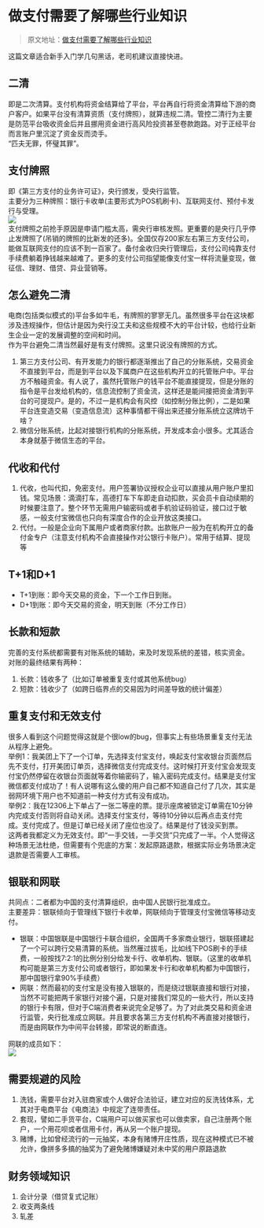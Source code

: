 # 做支付需要了解哪些行业知识

> 原文地址：[做支付需要了解哪些行业知识](https://mp.weixin.qq.com/s?__biz=MzI4MTY5MDk2MQ==&mid=100000070&idx=1&sn=c29702253a2ac1a7d73068be57c587ec&chksm=6ba417785cd39e6e18459cc0c472693f2b6adaf12cb4bd6f6951708162ee58eadf0359f09f46#rd)

这篇文章适合新手入门学几句黑话，老司机建议直接快进。
## 二清
即是二次清算。支付机构将资金结算给了平台，平台再自行将资金清算给下游的商户客户。如果平台没有清算资质（支付牌照），就算违规二清。管控二清行为主要是防范平台吸收资金后并且挪用资金进行高风险投资甚至卷款跑路。对于正经平台而言账户里沉淀了资金反而烫手。<br />“匹夫无罪，怀璧其罪”。
## 支付牌照
即《第三方支付的业务许可证》，央行颁发，受央行监管。<br />主要分为三种牌照：银行卡收单(主要形式为POS机刷卡)、互联网支付、预付卡发行与受理。<br />[![](https://cdn.nlark.com/yuque/0/2022/webp/763022/1658476984336-96d1b209-0fa7-4c04-8f42-37477f436ef1.webp#clientId=u574cfd9f-00ab-4&from=paste&id=u2251586f&originHeight=437&originWidth=821&originalType=url&ratio=1&rotation=0&showTitle=false&status=done&style=none&taskId=uf26d1736-a33b-4efd-b6c8-7bfa7a32334&title=)](http://yupaits.com/images/%E6%94%AF%E4%BB%98%E8%A1%8C%E4%B8%9A%E7%9F%A5%E8%AF%86/%E6%94%AF%E4%BB%98%E7%89%8C%E7%85%A7.webp)<br />支付牌照之前抢手原因是申请门槛太高，需央行审核发照。更重要的是央行几乎停止发牌照了(吊销的牌照的比新发的还多)。全国仅存200家左右第三方支付公司，能做互联网支付的应该不到一百家了。备付金收归央行管理后，支付公司纯靠支付手续费躺着挣钱越来越难了。更多的支付公司指望能像支付宝一样将流量变现，做征信、理财、借贷、异业营销等。
## 怎么避免二清
电商(包括类似模式的)平台多如牛毛，有牌照的寥寥无几。虽然很多平台在这块都涉及违规操作，但估计是因为央行没工夫和这些规模不大的平台计较，也给行业新生企业一定的发展调整的空间和时间。<br />作为平台避免二清当然最好是有支付牌照。这里只说没有牌照的方式。

1. 第三方支付公司、有开发能力的银行都逐渐推出了自己的分账系统，交易资金不直接到平台，而是到平台以及下属商户在这些机构开立的托管账户中。平台方不触碰资金。有人说了，虽然托管账户的钱平台不能直接提现，但是分账的指令是平台发给机构的，信息流控制了资金流，这样还是能间接把资金清到平台的可提现户。是的，不过一是机构会有风控（如控制分账比例），二是如果平台连变造交易（变造信息流）这种事情都干得出来还接分账系统立这牌坊干啥？
2. 微信分账系统，比起对接银行机构的分账系统，开发成本会小很多。尤其适合本身就基于微信生态的平台。
## 代收和代付

1. 代收，也叫代扣，免密支付。用户签署协议授权企业可以直接从用户账户里扣钱。常见场景：滴滴打车，高德打车下车即走自动扣款，买会员卡自动续期的时候要注意了。整个环节无需用户输密码或者手机验证码验证，接口过于敏感，一般支付宝微信也只向有深度合作的企业开放这类接口。
2. 代付。一般是企业向下属用户或者商家付款。出款账户一般为在机构开立的备付金专户（注意支付机构不会直接操作对公银行卡账户）。常用于结算、提现等
## T+1和D+1

- T+1到账：即今天交易的资金，下一个工作日到账。
- D+1到账：即今天交易的资金，明天到账（不分工作日）
## 长款和短款
完善的支付系统都需要有对账系统的辅助，来及时发现系统的差错，核实资金。<br />对账的最终结果有两种：

1. 长款：钱收多了（比如订单被重复支付或其他系统bug）
2. 短款：钱收少了（如跨日临界点的交易因为时间差导致的统计偏差）
## 重复支付和无效支付
很多人看到这个问题觉得这就是个很low的bug，但事实上有些场景重复支付无法从程序上避免。<br />举例1：我美团上下了一个订单，先选择支付宝支付，唤起支付宝收银台页面然后先不支付，打开美团订单页，选择微信支付完成支付。这时候打开支付宝会发现支付宝仍然停留在收银台页面就等着你输密码了，输入密码完成支付。结果是支付宝微信都支付成功了！有人说哪有这么傻的用户自己都不知道自己付了几次，其实是弱网环境下用户也不知道前一种支付方式有没有成功。<br />举例2：我在12306上下单占了一张二等座的票。提示座席被锁定订单需在10分钟内完成支付否则将自动关闭。选择支付宝支付，等待10分钟以后再点击支付完成。支付完成了。但是订单已经关闭了座位也没了。结果是付了钱没买到票。<br />这两者我都定义为无效支付。即“一手交钱，一手交货”只完成了一半。个人觉得这种场景无法杜绝，但需要有个兜底的方案：发起原路退款，根据实际业务场景决定退款是否需要人工审核。
## 银联和网联
共同点：二者都为中国的支付清算组织，由中国人民银行批准成立。<br />主要差异：银联倾向于管理线下银行卡收单，网联倾向于管理支付宝微信等移动支付。

- 银联：中国银联是中国银行卡联合组织，全国两千多家商业银行，银联搭建起了一个可以跨行交易清算的系统。当然雁过拔毛，比如线下POS刷卡的手续费，一般按找7:2:1的比例分别分给发卡行、收单机构、银联。（这里的收单机构可能是第三方支付公司或者银行，即如果发卡行和收单机构都为中国银行，那中国银行拿90%手续费）
- 网联：然而最初的支付宝是没有接入银联的，而是绕过银联直接和银行对接，当然不可能把两千家银行对接个遍，只是对接我们常见的一些大行，所以支持的银行卡有限，但对于C端消费者来说完全足够了。为了对此类交易和资金进行监管，央行批准成立网联。并且要求各第三方支付机构不再直接对接银行，而是由网联作为中间平台转接，即常说的断直连。

网联的成员如下：<br />[![](https://cdn.nlark.com/yuque/0/2022/webp/763022/1658476986745-f0ae02fd-7a2e-4c50-b67c-39a0f7211219.webp#clientId=u574cfd9f-00ab-4&from=paste&id=ue0ff5bb2&originHeight=867&originWidth=592&originalType=url&ratio=1&rotation=0&showTitle=false&status=done&style=none&taskId=ub2904b31-97f6-4a4f-9f21-ac9b9cca431&title=)](http://yupaits.com/images/%E6%94%AF%E4%BB%98%E8%A1%8C%E4%B8%9A%E7%9F%A5%E8%AF%86/%E7%BD%91%E8%81%94%E6%88%90%E5%91%98.webp)
## 需要规避的风险

1. 洗钱，需要平台对入驻商家或个人做好合法验证，建立对应的反洗钱体系，尤其对于电商平台《电商法》中规定了连带责任。
2. 套现，譬如二手货平台，C端用户可以做买家也可以做卖家，自己注册两个账户，一个用花呗或者信用卡付，再从另一个账户提现。
3. 赌博，比如曾经流行的一元抽奖，本身有赌博开庄性质，现在这种模式已不被允许，像拼多多搞的抽奖为了避免赌博嫌疑对未中奖的用户原路退款
## 财务领域知识

1. 会计分录（借贷复式记账）
2. 收支两条线
3. 轧差
